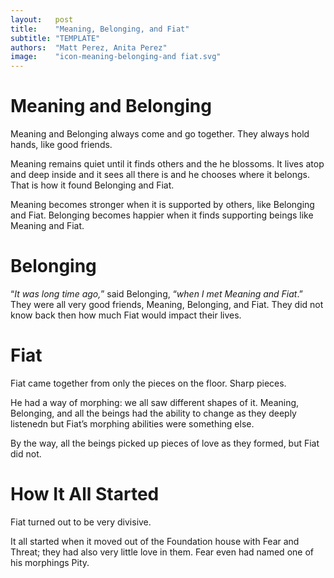 ```yaml
---
layout:   post
title:    "Meaning, Belonging, and Fiat"
subtitle: "TEMPLATE"
authors:  "Matt Perez, Anita Perez"
image:    "icon-meaning-belonging-and fiat.svg"
---
```


<div style='display:none; '>
 <p>Meaning is the shortest of five beings who live in a house called Foundation. It is also the one that stands higher. It is an introvert.</p>
 <p>Belonging is a friend of Meaning. It is an extrovert. It enjoys others, even when they disagree, becaujse Belonging learns a lot from their disagreements.</p>
</div>

<h1>Meaning and Belonging</h1>
 <p>Meaning and Belonging always come and go together. They always hold hands, like good friends.</p>
 <p>Meaning remains quiet until it finds others and the he blossoms. It lives atop and deep inside and it sees all there is and he chooses where it belongs. That is how it found Belonging and Fiat.</p>
 <p>Meaning becomes stronger when it is supported by others, like Belonging and Fiat. Belonging becomes happier when it finds supporting beings like Meaning and Fiat.</p>

<h1>Belonging</h1>
 <p>&ldquo;<em>It was long time ago,</em>&rdquo; said Belonging, &ldquo;<em>when I met Meaning and Fiat</em>.&rdquo; They were all very good friends, Meaning, Belonging, and Fiat. They did not know back then how much Fiat would impact their lives.</p>

<h1>Fiat</h1>
 <p>Fiat came together from only the pieces on the floor. Sharp pieces.</p>
 <p>He had a way of morphing: we all saw different shapes of it. Meaning, Belonging, and all the beings had the ability to change as they deeply listenedn but Fiat&rsquo;s morphing abilities were something else.</p>
 <p>By the way, all the beings picked up pieces of love as they formed, but Fiat did not.</p>

<h1>How It All Started</h1>
 <p>Fiat turned out to be very divisive.</p>
 <p>It all started when it moved out of the Foundation house with Fear and Threat; they had also very little love in them. Fear even had named one of his morphings Pity.</p>